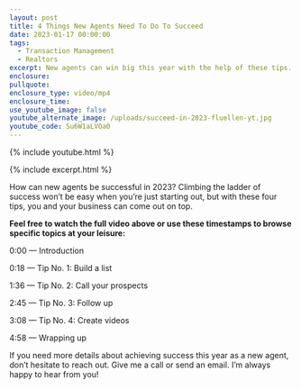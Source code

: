 ```yaml
---
layout: post
title: 4 Things New Agents Need To Do To Succeed
date: 2023-01-17 00:00:00
tags:
  - Transaction Management
  - Realtors
excerpt: New agents can win big this year with the help of these tips.
enclosure:
pullquote:
enclosure_type: video/mp4
enclosure_time:
use_youtube_image: false
youtube_alternate_image: /uploads/succeed-in-2023-fluellen-yt.jpg
youtube_code: Su6W1aLVOa0
---
```

{% include youtube.html %}

{% include excerpt.html %}

How can new agents be successful in 2023? Climbing the ladder of success won’t be easy when you’re just starting out, but with these four tips, you and your business can come out on top.

**Feel free to watch the full video above or use these timestamps to browse specific topics at your leisure:**

0:00 — Introduction

0:18 — Tip No. 1: Build a list

1:36 — Tip No. 2: Call your prospects

2:45 — Tip No. 3: Follow up

3:08 — Tip No. 4: Create videos

4:58 — Wrapping up

If you need more details about achieving success this year as a new agent, don’t hesitate to reach out. Give me a call or send an email. I’m always happy to hear from you\!